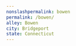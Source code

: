 ```yaml
---
﻿nonslashpermalink: bowen
permalink: /bowen/
alley: Bowen
city: Bridgeport
state: Connecticut
---
```

